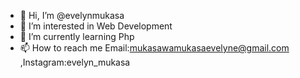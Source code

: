 - 👋 Hi, I’m @evelynmukasa
- 👀 I’m interested in Web Development 
- 🌱 I’m currently learning Php
- 📫 How to reach me Email:mukasawamukasaevelyne@gmail.com ,Instagram:evelyn_mukasa

<!---
evelynmukasa/evelynmukasa is a ✨ special ✨ repository because its `README.md` (this file) appears on your GitHub profile.
You can click the Preview link to take a look at your changes.
--->
